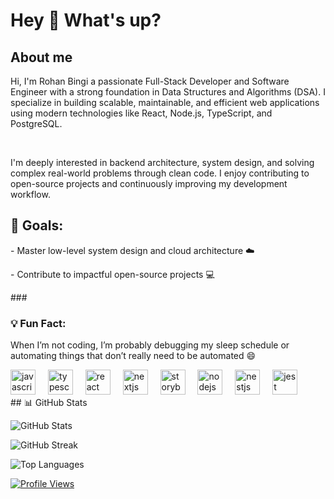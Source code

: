 <h1 align="left">Hey 👋 What's up?</h1>

<h2 align="left">About me</h2>

<p align="left">Hi, I'm Rohan Bingi a passionate Full-Stack Developer and Software Engineer with a strong foundation in Data Structures and Algorithms (DSA). I specialize in building scalable, maintainable, and efficient web applications using modern technologies like React, Node.js, TypeScript, and PostgreSQL.</p>
<br>
<p align="left">I'm deeply interested in backend architecture, system design, and solving complex real-world problems through clean code. I enjoy contributing to open-source projects and continuously improving my development workflow.</p>

###
<h2>🎯 Goals:</h2>
<p>- Master low-level system design and cloud architecture ☁️</p>
<p>- Contribute to impactful open-source projects 💻</p>
### 
<h3>💡 Fun Fact:</h3>
<p>When I’m not coding, I’m probably debugging my sleep schedule or automating things that don’t really need to be automated 😄</p>

<div align="left">
  <img src="https://cdn.jsdelivr.net/gh/devicons/devicon/icons/javascript/javascript-original.svg" height="40" alt="javascript logo"  />
  <img width="12" />
  <img src="https://cdn.jsdelivr.net/gh/devicons/devicon/icons/typescript/typescript-original.svg" height="40" alt="typescript logo"  />
  <img width="12" />
  <img src="https://cdn.jsdelivr.net/gh/devicons/devicon/icons/react/react-original.svg" height="40" alt="react logo"  />
  <img width="12" />
  <img src="https://cdn.jsdelivr.net/gh/devicons/devicon/icons/nextjs/nextjs-original.svg" height="40" alt="nextjs logo"  />
  <img width="12" />
  <img src="https://cdn.jsdelivr.net/gh/devicons/devicon/icons/storybook/storybook-original.svg" height="40" alt="storybook logo"  />
  <img width="12" />
  <img src="https://cdn.jsdelivr.net/gh/devicons/devicon/icons/nodejs/nodejs-original.svg" height="40" alt="nodejs logo"  />
  <img width="12" />
  <img src="https://cdn.jsdelivr.net/gh/devicons/devicon/icons/nestjs/nestjs-original.svg" height="40" alt="nestjs logo"  />
  <img width="12" />
  <img src="https://cdn.jsdelivr.net/gh/devicons/devicon/icons/jest/jest-plain.svg" height="40" alt="jest logo"  />
</div>
## 📊 GitHub Stats

![GitHub Stats](https://github-readme-stats.vercel.app/api?username=RohanBingii&theme=merko&hide_border=false&include_all_commits=false&count_private=false)

![GitHub Streak](https://nirzak-streak-stats.vercel.app/?user=RohanBingii&theme=merko&hide_border=false)

![Top Languages](https://github-readme-stats.vercel.app/api/top-langs/?username=RohanBingii&theme=merko&hide_border=false&include_all_commits=false&count_private=false&layout=compact)

[![Profile Views](https://visitcount.itsvg.in/api?id=RohanBingii&icon=0&color=0)](https://visitcount.itsvg.in)



<!-- Proudly created with GPRM ( https://gprm.itsvg.in ) -->

###
